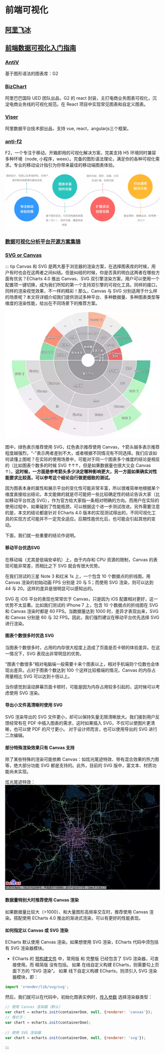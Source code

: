 # 前端可视化

## [阿里飞冰](https://juejin.im/post/5b6349716fb9a04f834669d6)
## [前端数据可视化入门指南](https://juejin.im/post/5d417465f265da03986bcfdd)

### [AntiV](https://github.com/antvis/g2)
基于图形语法的图表库：G2

### [BizChart](https://bizcharts.net/index)
阿里巴巴国际 UED 团队出品，G2 的 react 封装，主打电商业务图表可视化，沉淀电商业务线的可视化规范。在 React 项目中实现常见图表和自定义图表。

### [Viser](https://viserjs.github.io)
阿里数据平台技术部出品，支持 vue, react，angularjs三个框架。

### [anti-f2](https://github.com/antvis/f2)
F2，一个专注于移动，开箱即用的可视化解决方案，完美支持 H5 环境同时兼容多种环境（node, 小程序，weex）。完备的图形语法理论，满足你的各种可视化需求。专业的移动设计指引为你带来最佳的移动端图表体验。
![](/images/anti-f2.webp)

### [数据可视化分析平台开源方案集锦](https://juejin.im/post/5c3bf4706fb9a049fc03c386)


### [SVG or Canvas](https://juejin.im/post/5a619a39f265da3e2d3381b1)
::: tip
Canvas 和 SVG 是两大基于浏览器的渲染方案，在选择图表库的时候，用户有时也会在这两者之间纠结。但是纠结的时候，你是否真的明白这两者在哪些方面有优劣？ECharts 4.0 推出 Canvas、SVG 双引擎渲染方案，用户可以使用一个配置项一键切换，成为我们所知的第一个支持双引擎的可视化工具。同样的接口，同样的渲染视觉效果，不一样的精彩！那么，Canvas 与 SVG 分别适用于什么样的场景呢？本文将详细介绍我们提供测试多种平台、多种数据量、多种图表类型等维度的渲染性能，给出在不同场景下的推荐方案。

![](/images/echart-svg-canvas.webp)

图中，绿色表示推荐使用 SVG，红色表示推荐使用 Canvas，↑箭头越多表示推荐程度越强烈，“-”表示两者差别不大，或者根据不同情况有不同选择。我们应该如何读懂上图呢？在实际的使用场景中，可能对于同一个图表多个维度的结论是相反的（比如图表个数多的时候 SVG ↑↑↑，但是如果数据量也很大又会 Canvas ↑）。<b>这时候，一方面是参考箭头多少决定哪种影响更大，另一方面如果确实对性能要求比较高，可以参考这个结论自行做更细致的测试。</b>

因为图表本身的属性和展示平台的变化性可能非常丰富，所以很难简单地根据某个维度直接给出结论。本文能做的就是尽可能把一些比较确定性的结论告诉大家（比如移动平台优选 SVG），作为官方给大家指一条相对明确的方向。而用户在实际的使用过程中，如果碰到了性能瓶颈，可以根据这个进一步测试改进。另外需要注意的是，本文的结论都是针对 ECharts 4.0 版本的实现测试得出的，不同可视化工具的实现方式可能并不一定完全适应。后期性能优化后，也可能会引起其他的变动。

下面，我们就一些重要的结论作说明。

#### 移动平台优选SVG

在移动端（尤其是低端安卓机）上，由于内存和 CPU 资源的限制，Canvas 的表现可能非常差，而相比之下 SVG 就会有很大优势。

在我们测试的三星 Note 3 和红米 1s 上，一个包含 10 个数据点的折线图，用 Canvas 渲染的初始动画 FPS 分别是 20 与 5；而使用 SVG 渲染，则可以达到 44 与 20。这样的差异是很明显可以感知出的。

SVG 在 iOS 平台的表现也常常优于 Canvas，只是因为 iOS 配置相对更好，这一优势不太显著。比如我们测试的 iPhone 7 上，包含 10 个数据点的折线图在 SVG 和 Canvas 渲染时都是 60 FPS。当数据量达到 1000 时，差异才表现出来，SVG 和 Canvas 分别是 60 与 32 FPS。因此，我们强烈建议在移动平台优先选择 SVG 进行渲染。

#### 图表个数很多时优选 SVG

当图表个数很多时，占用的内存很大程度上造成了页面是否卡顿的体验差异。在这一情况下，SVG 表现出非常明显的优势。

“图表个数很多”相对电脑端一般需要十来个图表以上，相对手机端则个位数也会体现出差异。占对于图表个数达到 100 个这样比较极端的情况，Canvas 的内存占用量相比 SVG 可以达到十倍以上。

当你感觉到滚动屏幕页面卡顿时，可能是因为内存占用较多引起的，这时候可以考虑使用 SVG 渲染。

#### 导出小文件高清晰时使用 SVG

SVG 渲染导出的 SVG 文件更小，却可以保持矢量无限清晰放大。我们接到用户反馈经常有在 PDF 中插入图表的需求，这时如果插入 SVG，不仅可以使图片更清晰，也可以使 PDF 的尺寸更小。
对于设计师而言，也可以使用导出的 SVG 进行二次编辑。

#### 部分特殊渲染效果只有 Canvas 支持
除了某些特殊的渲染可能依赖 Canvas：如炫光尾迹特效、带有混合效果的热力图等，绝大部分功能 SVG 都是支持的。此外，目前的 SVG 版中，富文本、材质功能尚未实现。

炫光尾迹特效：
![](/images/echart-beam.webp)

#### 数据量特别大时推荐使用 Canvas 渲染

如果数据量比较大（>1000）、和大量图形高频率交互时，推荐使用 Canvas 渲染。搭配使用 ECharts 4.0 推出的渐进式渲染，可以有更好的性能表现。

#### 如何指定以 Canvas 或 SVG 渲染

ECharts 默认使用 Canvas 渲染。如果想使用 SVG 渲染，ECharts 代码中须包括有 SVG 渲染器模块。
* ECharts 的 [预构建文件](https://www.echartsjs.com/zh/download.html) 中，常用版 和 完整版 已经包含了 SVG 渲染器，可直接使用。而 精简版 没有包括。
如果 在线自定义构建 ECharts，则需要勾上页面下方的 “SVG 渲染”。
如果 线下自定义构建 ECharts，则须引入 SVG 渲染器模块，即：
``` js
import 'zrender/lib/svg/svg';
```

然后，我们就可以在代码中，初始化图表实例时，[传入参数](https://www.echartsjs.com/zh/api.html#echarts.init) 选择渲染器类型：

``` js
// 使用 Canvas 渲染器（默认）
var chart = echarts.init(containerDom, null, {renderer: 'canvas'});
// 等价于：
var chart = echarts.init(containerDom);

// 使用 SVG 渲染器
var chart = echarts.init(containerDom, null, {renderer: 'svg'}); 
```

:::